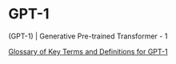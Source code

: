 # GPT-1
(GPT-1) | Generative Pre-trained Transformer - 1

[Glossary of Key Terms and Definitions for GPT-1](#)
